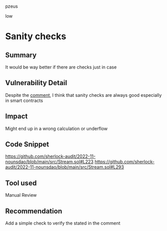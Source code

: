 pzeus

low

# Sanity checks

## Summary
It would be way better if there are checks just in case
## Vulnerability Detail
Despite the [comment](https://github.com/sherlock-audit/2022-11-nounsdao/blob/main/src/Stream.sol#L220), I think that sanity checks are always good especially in smart contracts
## Impact
Might end up in a wrong calculation or underflow
## Code Snippet
https://github.com/sherlock-audit/2022-11-nounsdao/blob/main/src/Stream.sol#L223
https://github.com/sherlock-audit/2022-11-nounsdao/blob/main/src/Stream.sol#L293
## Tool used

Manual Review

## Recommendation
Add a simple check to verify the stated in the comment
